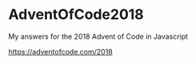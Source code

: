 # AdventOfCode2018

My answers for the 2018 Advent of Code in Javascript

https://adventofcode.com/2018
